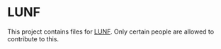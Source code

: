 LUNF
====

This project contains files for [LUNF](http://legouniversenews.forummotion.com). 
Only certain people are allowed to contribute to this.

